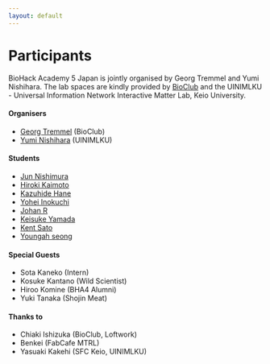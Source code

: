 ```yaml
---
layout: default
---
```


# Participants

BioHack Academy 5 Japan is jointly organised by Georg Tremmel and Yumi Nishihara. 
The lab spaces are kindly provided by [BioClub](http://www.bioclub.org) and the UINIMLKU - Universal Information 
Network Interactive Matter Lab, Keio University.

#### Organisers
- [Georg Tremmel](georg/) (BioClub)
- [Yumi Nishihara](yumi/) (UINIMLKU)

#### Students
- [Jun Nishimura](jun/)
- [Hiroki Kaimoto](hiroki/)
- [Kazuhide Hane](kazuhide/)
- [Yohei Inokuchi](yohei/)
- [Johan R](johan/)
- [Keisuke Yamada](keisuke/)
- [Kent Sato](kent_sato/)
- [Youngah seong](youngah/)

#### Special Guests
- Sota Kaneko (Intern)
- Kosuke Kantano (Wild Scientist)
- Hiroo Komine (BHA4 Alumni)
- Yuki Tanaka (Shojin Meat)

#### Thanks to
- Chiaki Ishizuka (BioClub, Loftwork)
- Benkei (FabCafe MTRL)
- Yasuaki Kakehi (SFC Keio, UINIMLKU)

